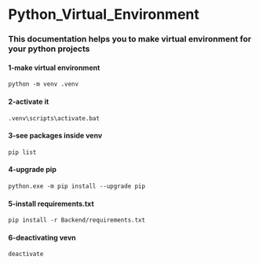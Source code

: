 # Python_Virtual_Environment
### This documentation helps you to make virtual environment for your python projects
#### 1-make virtual environment
```
python -m venv .venv
```
#### 2-activate it
```
.venv\scripts\activate.bat
```
#### 3-see packages inside venv
```
pip list
```
#### 4-upgrade pip
```
python.exe -m pip install --upgrade pip
```
#### 5-install requirements.txt
```
pip install -r Backend/requirements.txt
```
#### 6-deactivating vevn
```
deactivate
```
